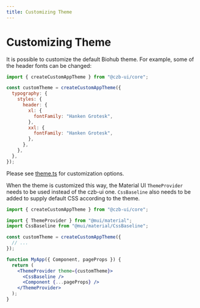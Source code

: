 ```yaml
---
title: Customizing Theme
---
```


# Customizing Theme

It is possible to customize the default Biohub theme. For example, some of the header fonts can be changed:

```jsx
import { createCustomAppTheme } from "@czb-ui/core";

const customTheme = createCustomAppTheme({
  typography: {
    styles: {
      header: {
        xl: {
          fontFamily: "Hanken Grotesk",
        },
        xxl: {
          fontFamily: "Hanken Grotesk",
        },
      },
    },
  },
});
```

Please see [theme.ts](https://github.com/czbiohub-sf/czb-ui/blob/main/packages/core/src/theme.ts) for customization options.

When the theme is customized this way, the Material UI `ThemeProvider` needs to be used instead of the czb-ui one. `CssBaseline` also needs to be added to supply default CSS according to the theme.

```jsx
import { createCustomAppTheme } from "@czb-ui/core";

import { ThemeProvider } from "@mui/material";
import CssBaseline from "@mui/material/CssBaseline";

const customTheme = createCustomAppTheme({
  // ...
});

function MyApp({ Component, pageProps }) {
  return (
    <ThemeProvider theme={customTheme}>
      <CssBaseline />
      <Component {...pageProps} />
    </ThemeProvider>
  );
}
```
